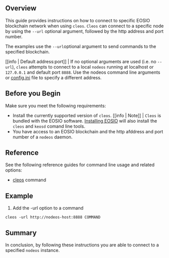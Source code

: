 ## Overview
This guide provides instructions on how to connect to specific EOSIO blockchain network when using `cleos`. `Cleos` can connect to a specific node by using the `--url` optional argument, followed by the http address and port number.

The examples use the `--url`optional argument to send commands to the specified blockchain.   

[[info | Default address:port]]
| If no optional arguments are used (i.e. no `--url`), `cleos` attempts to connect to a local `nodeos` running at localhost or `127.0.0.1` and default port `8888`. Use the nodeos command line arguments or [config.ini](../../01_nodeos/02_usage/01_nodeos-configuration/#configini-location) file to specify a different address.

## Before you Begin
Make sure you meet the following requirements: 

* Install the currently supported version of `cleos`.
[[info | Note]]
| `Cleos` is bundled with the EOSIO software. [Installing EOSIO](../../00_install/index.md) will also install the `cleos` and `keosd` comand line tools. 
* You have access to an EOSIO blockchain and the http afddress and port number of a `nodeos` daemon. 

## Reference
See the following reference guides for command line usage and related options:

* [cleos](../index.md) command

## Example

1. Add the -url option to a command

```shell
cleos -url http://nodeos-host:8888 COMMAND
```
## Summary
In conclusion, by following these instructions you are able to connect to a specified `nodeos` instance. 
